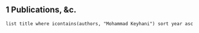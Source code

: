  
## 1 Publications, &c.
```dataview
list title where icontains(authors, "Mohammad Keyhani") sort year asc
```